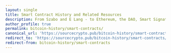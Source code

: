 ```yaml
---
layout: single
title: Smart Contract History and Related Resources
description: From Szabo and E Lang - to Ethereum, the DAO, Smart Signatures, and the Cambrian Explosion.
author_profile: true
permalink: bitcoin-history/smart-contracts/
canonical_url: 'https://sourcecrypto.pub/bitcoin-history/smart-contracts/'
redirect_to: 'https://sourcecrypto.pub/bitcoin-history/smart-contracts/'
redirect-from: bitcoin-history/smart-contracts
---
```

